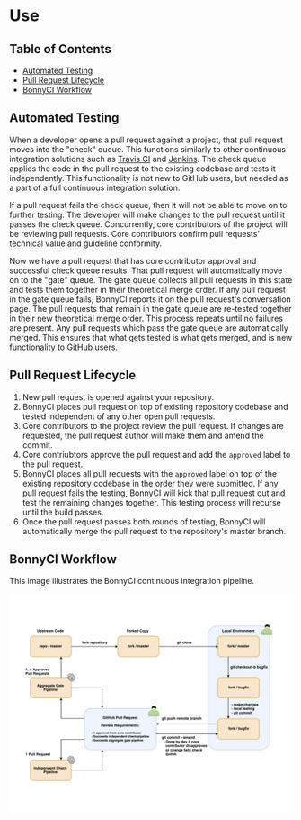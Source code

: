 # Use

## Table of Contents

* [Automated Testing](#automated-testing)
* [Pull Request Lifecycle](#pull-request-lifecycle)
* [BonnyCI Workflow](#bonnyci-workflow)

## Automated Testing

When a developer opens a pull request against a project, that pull request moves into the "check" queue. This functions similarly to other continuous integration solutions such as [Travis CI](https://travis-ci.com/) and [Jenkins](https://jenkins.io/). The check queue applies the code in the pull request to the existing codebase and tests it independently. This functionality is not new to GitHub users, but needed as a part of a full continuous integration solution.

If a pull request fails the check queue, then it will not be able to move on to further testing. The developer will make changes to the pull request until it passes the check queue. Concurrently, core contributors of the project will be reviewing pull requests. Core contributors confirm pull requests' technical value and guideline conformity.

Now we have a pull request that has core contributor approval and successful check queue results. That pull request will automatically move on to the "gate" queue. The gate queue collects all pull requests in this state and tests them together in their theoretical merge order. If any pull request in the gate queue fails, BonnyCI reports it on the pull request's conversation page. The pull requests that remain in the gate queue are re-tested together in their new theoretical merge order. This process repeats until no failures are present. Any pull requests which pass the gate queue are automatically merged. This ensures that what gets tested is what gets merged, and is new functionality to GitHub users.

## Pull Request Lifecycle

1. New pull request is opened against your repository.
2. BonnyCI places pull request on top of existing repository codebase and tested independent of any other open pull requests.
3. Core contributors to the project review the pull request. If changes are requested, the pull request author will make them and amend the commit.
4. Core contriubtors approve the pull request and add the `approved` label to the pull request.
5. BonnyCI places all pull requests with the `approved` label on top of the existing repository codebase in the order they were submitted. If any pull request fails the testing, BonnyCI will kick that pull request out and test the remaining changes together. This testing process will recurse until the build passes.
6. Once the pull request passes both rounds of testing, BonnyCI will automatically merge the pull request to the repository's master branch.

## BonnyCI Workflow

This image illustrates the BonnyCI continuous integration pipeline.

![BonnyCI Workflow](../../misc/images/BonnyCIWorkflow.png)
